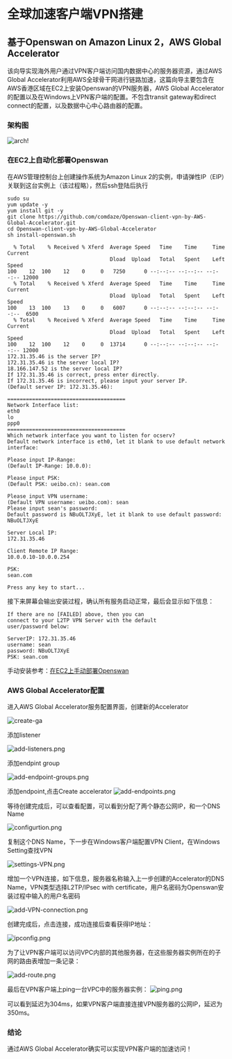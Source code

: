 # 全球加速客户端VPN搭建
## 基于Openswan on Amazon Linux 2，AWS Global Accelerator

该向导实现海外用户通过VPN客户端访问国内数据中心的服务器资源，通过AWS Global Accelerator利用AWS全球骨干网进行链路加速，这篇向导主要包含在AWS香港区域在EC2上安装Openswan的VPN服务器，AWS Global Accelerator的配置以及在Windows上VPN客户端的配置。不包含transit gateway和direct connect的配置，以及数据中心中心路由器的配置。
### 架构图

![arch!](./arch.jpg "arch")

### 在EC2上自动化部署Openswan
在AWS管理控制台上创建操作系统为Amazon Linux 2的实例，申请弹性IP（EIP）关联到这台实例上（该过程略），然后ssh登陆后执行
```
sudo su
yum update -y
yum install git -y
git clone https://github.com/comdaze/Openswan-client-vpn-by-AWS-Global-Accelerator.git
cd Openswan-client-vpn-by-AWS-Global-Accelerator
sh install-openswan.sh

  % Total    % Received % Xferd  Average Speed   Time    Time     Time  Current
                                 Dload  Upload   Total   Spent    Left  Speed
100    12  100    12    0     0   7250      0 --:--:-- --:--:-- --:--:-- 12000
  % Total    % Received % Xferd  Average Speed   Time    Time     Time  Current
                                 Dload  Upload   Total   Spent    Left  Speed
100    13  100    13    0     0   6007      0 --:--:-- --:--:-- --:--:--  6500
  % Total    % Received % Xferd  Average Speed   Time    Time     Time  Current
                                 Dload  Upload   Total   Spent    Left  Speed
100    12  100    12    0     0  13714      0 --:--:-- --:--:-- --:--:-- 12000
172.31.35.46 is the server IP?
172.31.35.46 is the server local IP?
18.166.147.52 is the server local IP?
If 172.31.35.46 is correct, press enter directly.
If 172.31.35.46 is incorrect, please input your server IP.
(Default server IP: 172.31.35.46):

======================================
Network Interface list:
eth0
lo
ppp0
======================================
Which network interface you want to listen for ocserv?
Default network interface is eth0, let it blank to use default network interface:

Please input IP-Range:
(Default IP-Range: 10.0.0):

Please input PSK:
(Default PSK: ueibo.cn): sean.com

Please input VPN username:
(Default VPN username: ueibo.com): sean
Please input sean's password:
Default password is NBuOLTJXyE, let it blank to use default password: NBuOLTJXyE

Server Local IP:
172.31.35.46

Client Remote IP Range:
10.0.0.10-10.0.0.254

PSK:
sean.com

Press any key to start...

```
接下来屏幕会输出安装过程，确认所有服务启动正常，最后会显示如下信息：
```
If there are no [FAILED] above, then you can
connect to your L2TP VPN Server with the default
user/password below:

ServerIP: 172.31.35.46
username: sean
password: NBuOLTJXyE
PSK: sean.com
```

手动安装参考：[在EC2上手动部署Openswan](./Manual-installation.md)

### AWS Global Accelerator配置
进入AWS Global Accelerator服务配置界面，创建新的Accelerator

![create-ga](./create-ga.png "create-ga")

添加listener

![add-listeners.png](./add-listeners.png "add-listeners.png")

添加endpint group

![add-endpoint-groups.png](./add-endpoint-groups.png "add-endpoint-groups.png")

添加endpoint,点击Create accelerator
![add-endpoints.png](./add-endpoints.png "add-endpoints.png")

等待创建完成后，可以查看配置，可以看到分配了两个静态公网IP，和一个DNS Name

![configurtion.png](./configurtion.png "configurtion.png")

复制这个DNS Name，下一步在Windows客户端配置VPN Client，在Windows Setting查找VPN

![settings-VPN.png](./settings-VPN.png "settings-VPN.png")

增加一个VPN连接，如下信息，服务器名称输入上一步创建的Accelerator的DNS Name，VPN类型选择L2TP/IPsec with certificate，用户名密码为Openswan安装过程中输入的用户名密码

![add-VPN-connection.png](./add-VPN-connection.png "add-VPN-connection.png")

创建完成后，点击连接，成功连接后查看获得IP地址：

![ipconfig.png](./ipconfig.png "ipconfig.png")

为了让VPN客户端可以访问VPC内部的其他服务器，在这些服务器实例所在的子网的路由表增加一条记录：

![add-route.png](./add-route.png "add-route.png")

最后在VPN客户端上ping一台VPC中的服务器实例：
![ping.png](./ping.png "ping.png")

可以看到延迟为304ms，如果VPN客户端直接连接VPN服务器的公网IP，延迟为350ms。

### 结论
通过AWS Global Accelerator确实可以实现VPN客户端的加速访问！